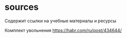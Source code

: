 # sources
Содержит ссылки на учебные материалы и ресурсы

Комплект увольнения https://habr.com/ru/post/434644/

